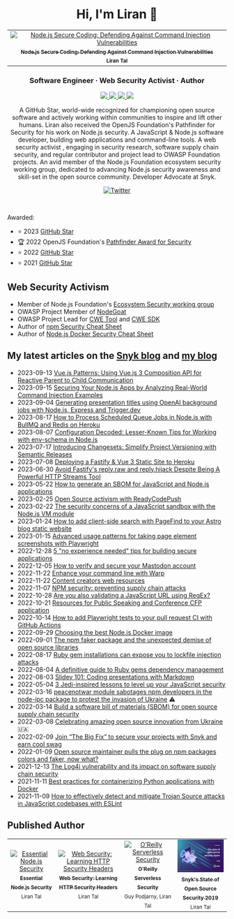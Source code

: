 <h1 align="center">Hi, I'm Liran 👋</h1>



<table align="center">
  <tr>
    <td align="center">
      <a href="https://www.nodejs-security.com/">
          <img src="https://www.nodejs-security.com/images/book/book-cover-light.png" width="320px;" alt="Node.js Secure Coding: Defending Against Command Injection Vulnerabilities" />
          <br />
          <sub><b>Node.js Secure Coding: Defending Against Command Injection Vulnerabilities<b/></sub>
      </a>
      <br />
      <sub>Liran Tal</sub>
    </td>
  </tr>
</table>

<h3 align="center">Software Engineer · Web Security Activist · Author</h3>
<p align="center">
  <a href="https://stars.github.com/profiles/lirantal">
    <img src="https://img.shields.io/badge/GitHub%20Star-%E2%98%85-yellow">
  </a>
  <a href="https://github.com/lirantal/awesome-nodejs-security">
    <img src="https://img.shields.io/badge/Node.js%20&%20JavaScript-Security-green">
  </a>
  <a href="https://snyk.io/">
    <img src="https://img.shields.io/badge/Developer%20Advocate-Snyk-blueviolet">
  </a>
  <a href="https://github.com/lirantal/public-speaking">
    <img src="https://img.shields.io/badge/Public%20Speaker-%F0%9F%94%8A-blue">
  </a>
</p>


<p align="center">
A GitHub Star, world-wide recognized for championing open source software and actively working within communities to inspire and lift other humans. Liran also received the OpenJS Foundation's Pathfinder for Security for his work on Node.js security. A JavaScript & Node.js software developer, building web applications and command-line tools. A web security activist , engaging in security research, software supply chain security, and regular contributor and project lead to OWASP Foundation projects. An avid member of the Node.js Foundation ecosystem security working group, dedicated to advancing Node.js security awareness and skill-set in the open source community. Developer Advocate at Snyk.
</>
<p align="center">
  <a href="https://twitter.com/liran_tal">
    <img alt="Twitter" src="https://img.shields.io/badge/-Follow%20on%20Twitter-1da1f2?style=social&logo=twitter" />
  </a>
</p>

<br />

Awarded:
- ⭐️ 2023 [GitHub Star](https://stars.github.com/profiles/lirantal)
- 🏆 2022 OpenJS Foundation's [Pathfinder Award for Security](https://openjsf.org/announcement/2022/06/07/first-ever-javascriptlandia-awards-celebrate-community-leaders)
- ⭐️ 2022 [GitHub Star](https://stars.github.com/profiles/lirantal)
- ⭐️ 2021 [GitHub Star](https://stars.github.com/profiles/lirantal)

## Web Security Activism 
- Member of Node.js Foundation's [Ecosystem Security working group](https://github.com/nodejs/security-wg)
- OWASP Project Member of [NodeGoat](https://github.com/OWASP/NodeGoat)
- OWASP Project Lead for [CWE Tool](https://github.com/OWASP/cwe-tool) and [CWE SDK](https://github.com/OWASP/cwe-sdk-javascript)
- Author of [npm Security Cheat Sheet](https://cheatsheetseries.owasp.org/cheatsheets/NPM_Security_Cheat_Sheet.html)
- Author of [Node.js Docker Security Cheat Sheet](https://cheatsheetseries.owasp.org/cheatsheets/NodeJS_Docker_Cheat_Sheet.html)

## My latest articles on the [Snyk blog](https://snyk.io/blog) and [my blog](https://lirantal.com)
* 2023-09-13 [Vue.js Patterns: Using Vue.js 3 Composition API for Reactive Parent to Child Communication](https://lirantal.com/blog/vuejs-patterns-using-vuejs-3-composition-api-for-reactive-parent-to-child-communication)
* 2023-09-15 [Securing Your Node.js Apps by Analyzing Real-World Command Injection Examples](https://www.nodejs-security.com/blog/securing-your-nodejs-apps-by-analyzing-real-world-command-injection-examples)
* 2023-09-04 [Generating presentation titles using OpenAI background jobs with Node.js, Express and Trigger.dev](https://lirantal.com/blog/background-jobs-processing-with-node-js-express-trigger-dev)
* 2023-08-17 [How to Process Scheduled Queue Jobs in Node.js with BullMQ and Redis on Heroku](https://lirantal.com/blog/how-to-process-scheduled-queue-jobs-in-nodejs-with-bullmq-and-redis-on-heroku)
* 2023-08-07 [Configuration Decoded: Lesser-Known Tips for Working with env-schema in Node.js](https://lirantal.com/blog/configuration-decoded-lesser-known-tips-for-working-with-env-schema-in-nodejs)
* 2023-07-17 [Introducing Changesets: Simplify Project Versioning with Semantic Releases](https://lirantal.com/blog/introducing-changesets-simplify-project-versioning-with-semantic-releases)
* 2023-07-08 [Deploying a Fastify & Vue 3 Static Site to Heroku](https://lirantal.com/blog/deploying-a-fastify-vue-3-static-site-to-heroku)
* 2023-06-30 [Avoid Fastify's reply.raw and reply.hijack Despite Being A Powerful HTTP Streams Tool](https://lirantal.com/blog/avoid-fastify-reply-raw-and-reply-hijack-despite-being-a-powerful-http-streams-tool)
* 2023-05-22 [How to generate an SBOM for JavaScript and Node.js applications](https://snyk.io/blog/generate-sbom-javascript-node-js-applications/)
* 2023-02-25 [Open Source activism with ReadyCodePush](https://www.lirantal.com/blog/open-source-activism-readycodepush)
* 2023-02-22 [The security concerns of a JavaScript sandbox with the Node.js VM module](https://snyk.io/blog/security-concerns-javascript-sandbox-node-js-vm-module/)
* 2023-01-24 [How to add client-side search with PageFind to your Astro blog static website](https://www.lirantal.com/blog/2023-01-01_-how_to_add_client-side_search_to_your_astro_blog_static_website)
* 2023-01-15 [Advanced usage patterns for taking page element screenshots with Playwright](https://www.lirantal.com/blog/advanced-usage-patterns-for-taking-page-element-screenshots-with-playwright)
* 2022-12-28 [5 "no experience needed" tips for building secure applications](https://snyk.io/blog/no-experience-needed-secure-applications/)
* 2022-12-05 [How to verify and secure your Mastodon account](https://snyk.io/blog/verify-and-secure-your-mastodon-account/)
* 2022-11-22 [Enhance your command line with Warp](https://www.lirantal.com/blog/2022-11-22_enhance-your-command-line-with-warp)
* 2022-11-22 [Content creators web resources](https://www.lirantal.com/blog/2022-12-03_content_creators_web_resources)
* 2022-11-07 [NPM security: preventing supply chain attacks](https://snyk.io/blog/npm-security-preventing-supply-chain-attacks/)
* 2022-10-28 [Are you also validating a JavaScript URL using RegEx?](https://www.lirantal.com/blog/2022-10-28_are_you_validating_javascript_url_safely)
* 2022-10-21 [Resources for Public Speaking and Conference CFP application](https://www.lirantal.com/blog/2022-10-21_resources_for_public_speaking_and_conference_cfp_application)
* 2022-10-14 [How to add Playwright tests to your pull request CI with GitHub Actions](https://snyk.io/blog/how-to-add-playwright-tests-pr-ci-github-actions/)
* 2022-09-29 [Choosing the best Node.js Docker image](https://snyk.io/blog/choosing-the-best-node-js-docker-image/)
* 2022-09-01 [The npm faker package and the unexpected demise of open source libraries](https://snyk.io/blog/npm-faker-package-open-source-libraries/)
* 2022-08-17 [Ruby gem installations can expose you to lockfile injection attacks](https://snyk.io/blog/ruby-gem-installation-lockfile-injection-attacks/)
* 2022-08-04 [A definitive guide to Ruby gems dependency management](https://snyk.io/blog/a-definitive-guide-to-ruby-gems-dependency-management/)
* 2022-08-03 [Slidev 101: Coding presentations with Markdown](https://snyk.io/blog/slidev-101-coding-presentations-with-markdown/)
* 2022-05-04 [3 Jedi-inspired lessons to level up your JavaScript security](https://snyk.io/blog/jedi-lessons-to-level-up-javascript-security) 
* 2022-03-16 [peacenotwar module sabotages npm developers in the node-ipc package to protest the invasion of Ukraine](https://snyk.io/blog/peacenotwar-malicious-npm-node-ipc-package-vulnerability/) ⚠️
* 2022-03-14 [Build a software bill of materials (SBOM) for open source supply chain security](https://snyk.io/blog/building-sbom-open-source-supply-chain-security/)
* 2022-03-08 [Celebrating amazing open source innovation from Ukraine](https://snyk.io/blog/celebrating-amazing-open-source-innovation-ukraine) 🇺🇦
* 2022-02-09 [Join “The Big Fix” to secure your projects with Snyk and earn cool swag](https://snyk.io/blog/join-the-big-fix)
* 2022-01-09 [Open source maintainer pulls the plug on npm packages colors and faker, now what?
](https://snyk.io/blog/open-source-npm-packages-colors-faker)
* 2021-12-13 [The Log4j vulnerability and its impact on software supply chain security](https://snyk.io/blog/log4j-vulnerability-software-supply-chain-security-log4shell)
* 2021-11-11 [Best practices for containerizing Python applications with Docker](https://snyk.io/blog/best-practices-containerizing-python-docker/)
* 2021-11-09 [How to effectively detect and mitigate Trojan Source attacks in JavaScript codebases with ESLint](https://snyk.io/blog/how-to-detect-mitigate-trojan-source-attacks-javascript-eslint/)

## Published Author

<table align="center">
  <tr>
    <td align="center">
      <a href="https://leanpub.com/essential-nodejs-security">
          <img src="https://d2sofvawe08yqg.cloudfront.net/essential-nodejs-security/s_hero2x?1673556658" width="120px;" alt="Essential Node.js Security" />
          <br />
          <sub><b>Essential Node.js Security</b></sub>
      </a>
      <br />
      <sub>Liran Tal</sub>
    </td>
    <td align="center">
      <a href="https://leanpub.com/web-security-learning-http-security-headers">
          <img src="https://d2sofvawe08yqg.cloudfront.net/web-security-learning-http-security-headers/s_hero2x?1673559565" width="120px;" alt="Web Security: Learning HTTP Security Headers" />
          <br />
          <sub><b>Web Security: Learning HTTP Security Headers</b></sub>
      </a>
      <br />
      <sub>Liran Tal</sub>
    </td>
    <td align="center">
      <a href="https://www.oreilly.com/library/view/serverless-security/9781492082538/">
          <img src="https://learning.oreilly.com/library/cover/9781492082538/250w/" width="120px;" alt="O'Reilly Serverless Security" />
          <br />
          <sub><b>O'Reilly Serverless Security</b></sub>
      </a>
      <br />
      <sub>Guy Podjarny, Liran Tal</sub>
    </td>
    <td align="center">
      <a href="https://go.snyk.io/SoOSS-Report-2019.html">
          <img src="https://raw.githubusercontent.com/lirantal/lirantal/master/state-of-open-source-security-report-2019-cover.png" width="120px;" alt="State of Open Source Security 2019" />
          <br />
          <sub><b>Snyk's State of Open Source Security 2019</b></sub>
      </a>
      <br />
      <sub>Liran Tal</sub>
    </td>
  </tr>
</table>
